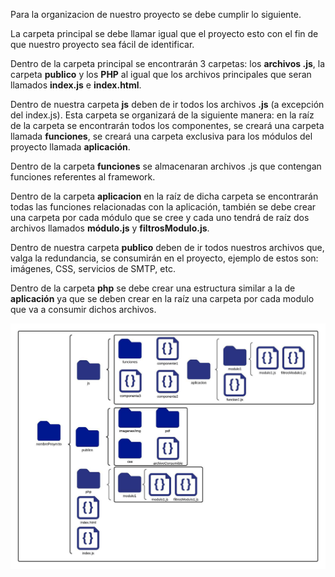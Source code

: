 Para la organizacion de nuestro proyecto se debe cumplir lo siguiente. 

La carpeta principal se debe llamar igual que el proyecto esto con el fin de que nuestro proyecto sea fácil de identificar.

Dentro de la carpeta principal se encontrarán 3 carpetas: los **archivos .js**, la carpeta **publico** y los **PHP** al igual que los archivos principales que seran llamados **index.js** e **index.html**.

Dentro de nuestra carpeta **js** deben de ir todos los archivos **.js** (a excepción del index.js). Esta carpeta se organizará de la siguiente manera: en la raíz de la carpeta se encontrarán todos los componentes, se creará una carpeta llamada **funciones**, se creará una carpeta exclusiva para los módulos del proyecto llamada **aplicación**.

Dentro de la carpeta **funciones** se almacenaran archivos .js que contengan funciones referentes al framework.

Dentro de la carpeta **aplicacion** en la raíz de dicha carpeta se encontrarán todas las funciones relacionadas con la aplicación, también se debe crear una carpeta por cada módulo que se cree y cada uno tendrá de raíz dos archivos llamados **módulo.js** y **filtrosModulo.js**.

Dentro de nuestra carpeta **publico** deben de ir todos nuestros archivos que, valga la redundancia, se consumirán en el proyecto, ejemplo de estos son: imágenes, CSS, servicios de SMTP, etc.

Dentro de la carpeta **php** se debe crear una estructura similar a la de **aplicación** ya que se deben crear en la raíz una carpeta por cada modulo que va a consumir dichos archivos.


![OrgProyecto](/imagenes/OrganizacionArchivos/index.jpeg)
